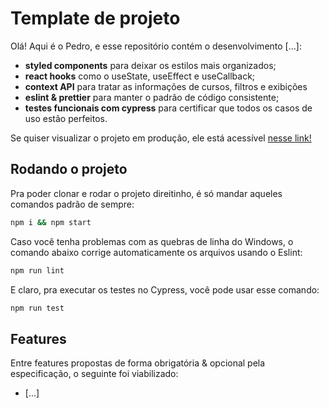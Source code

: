 # Template de projeto

Olá! Aqui é o Pedro, e esse repositório contém o desenvolvimento [...]:

- **styled components** para deixar os estilos mais organizados;
- **react hooks** como o useState, useEffect e useCallback;
- **context API** para tratar as informações de cursos, filtros e exibições
- **eslint & prettier** para manter o padrão de código consistente;
- **testes funcionais com cypress** para certificar que todos os casos de uso estão perfeitos.

Se quiser visualizar o projeto em produção, ele está acessível [nesse link!](https://google.com.br/)

## Rodando o projeto

Pra poder clonar e rodar o projeto direitinho, é só mandar aqueles comandos padrão de sempre:

```bash
npm i && npm start
```

Caso você tenha problemas com as quebras de linha do Windows, o comando abaixo corrige automaticamente os arquivos usando o Eslint:

```bash
npm run lint
```

E claro, pra executar os testes no Cypress, você pode usar esse comando:

```bash
npm run test
```

## Features

Entre features propostas de forma obrigatória & opcional pela especificação, o seguinte foi viabilizado:

- [...]